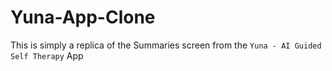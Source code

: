 # Yuna-App-Clone
This is simply a replica of the Summaries screen from the `Yuna - AI Guided Self Therapy` App
